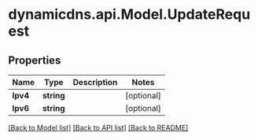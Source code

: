 # dynamicdns.api.Model.UpdateRequest

## Properties

Name | Type | Description | Notes
------------ | ------------- | ------------- | -------------
**Ipv4** | **string** |  | [optional] 
**Ipv6** | **string** |  | [optional] 

[[Back to Model list]](../README.md#documentation-for-models) [[Back to API list]](../README.md#documentation-for-api-endpoints) [[Back to README]](../README.md)

